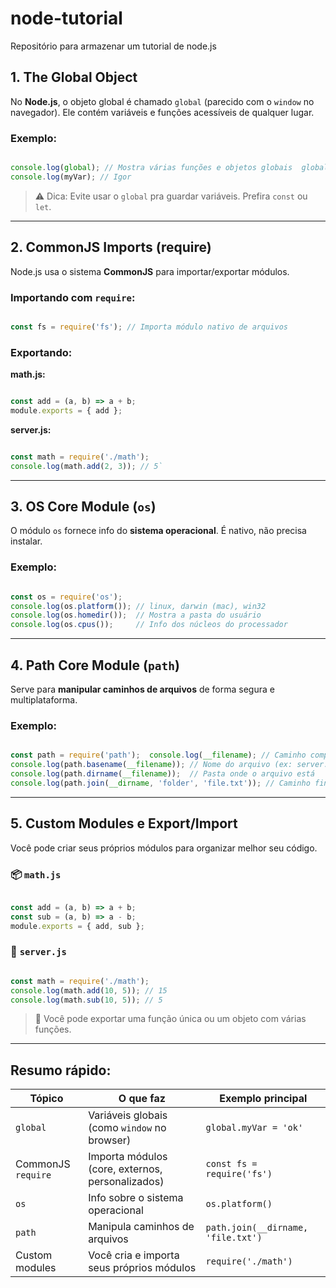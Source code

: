# node-tutorial
Repositório para armazenar um tutorial de node.js
## 1. **The Global Object**

No **Node.js**, o objeto global é chamado `global` (parecido com o `window` no navegador). Ele contém variáveis e funções acessíveis de qualquer lugar.

### Exemplo:

```js

console.log(global); // Mostra várias funções e objetos globais  global.myVar = 'Igor'; 
console.log(myVar); // Igor

```
> ⚠️ Dica: Evite usar o `global` pra guardar variáveis. Prefira `const` ou `let`.

---

## 2. **CommonJS Imports (require)**

Node.js usa o sistema **CommonJS** para importar/exportar módulos.

### Importando com `require`:

```js

const fs = require('fs'); // Importa módulo nativo de arquivos
```

### Exportando:

**math.js:**

```js

const add = (a, b) => a + b;
module.exports = { add };
```

**server.js:**

```js

const math = require('./math'); 
console.log(math.add(2, 3)); // 5`
```

---

## 3. **OS Core Module (`os`)**

O módulo `os` fornece info do **sistema operacional**. É nativo, não precisa instalar.

### Exemplo:

```js

const os = require('os');  
console.log(os.platform()); // linux, darwin (mac), win32 
console.log(os.homedir());  // Mostra a pasta do usuário 
console.log(os.cpus());     // Info dos núcleos do processador
```

---

## 4. **Path Core Module (`path`)**

Serve para **manipular caminhos de arquivos** de forma segura e multiplataforma.

### Exemplo:

```js

const path = require('path');  console.log(__filename); // Caminho completo do arquivo atual 
console.log(path.basename(__filename)); // Nome do arquivo (ex: server.js) 
console.log(path.dirname(__filename));  // Pasta onde o arquivo está
console.log(path.join(__dirname, 'folder', 'file.txt')); // Caminho final montado
```

---

## 5. **Custom Modules e Export/Import**

Você pode criar seus próprios módulos para organizar melhor seu código.

### 📦 `math.js`

```js

const add = (a, b) => a + b; 
const sub = (a, b) => a - b;  
module.exports = { add, sub };
```

### 📄 `server.js`

```js

const math = require('./math');  
console.log(math.add(10, 5)); // 15 
console.log(math.sub(10, 5)); // 5
```

> 🔁 Você pode exportar uma função única ou um objeto com várias funções.

---

## Resumo rápido:

|Tópico|O que faz|Exemplo principal|
|---|---|---|
|`global`|Variáveis globais (como `window` no browser)|`global.myVar = 'ok'`|
|CommonJS `require`|Importa módulos (core, externos, personalizados)|`const fs = require('fs')`|
|`os`|Info sobre o sistema operacional|`os.platform()`|
|`path`|Manipula caminhos de arquivos|`path.join(__dirname, 'file.txt')`|
|Custom modules|Você cria e importa seus próprios módulos|`require('./math')`|
